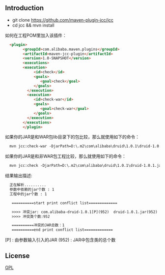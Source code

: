 ## Introduction 
*   git clone https://github.com/maven-plugin-jcc/jcc
*   cd jcc && mvn install

如何在工程POM里加入该插件：
``` html
  <plugin>
		<groupId>com.alibaba.maven.plugins</groupId>
	    <artifactId>maven-jcc-plugin</artifactId>
	    <version>1.0-SNAPSHOT</version>
	    <executions>
	    <execution>
	         <id>check</id>	       
	         <goals>
	            <goal>check</goal>
	         </goals>
	      </execution>
	      <execution>
	         <id>check-war</id>	       
	         <goals>
	            <goal>check-war</goal>
	         </goals>
	      </execution>
	    </executions>
  		</plugin>
```

如果你的JAR是和WAR包lib目录下的包比较，那么就使用如下的命令：
``` html
  mvn jcc:check-war -DjarPath=D:\.m2\com\alibaba\druid\1.0.1\druid-1.0.1.jar
```

如果你的JAR是和非WAR包工程比较，那么就使用如下的命令：

``` html
  mvn jcc:check -DjarPath=D:\.m2\com\alibaba\druid\1.0.1\druid-1.0.1.jar
```

结果输出描述:

``` html  
  正在解析..........
  参数中依赖的jar个数 : 1
  工程中的jar个数 : 1

   ==========start print conflict list=============

   >>>> 冲突jar: com.alibaba-druid-1.0.1[P](952)  druid-1.0.1.jar(952)
   >>>> 冲突类个数:952

   ==========冲突的JAR总数：1
   ==========end print conflict list=============  

```

[P] : 由参数输入引入的JAR 
(952) : JAR中包含类的总个数


## License

[GPL](http://opensource.org/licenses/gpl-license)


